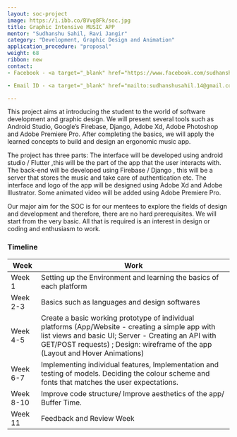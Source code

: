 ```yaml
---
layout: soc-project
image: https://i.ibb.co/BVvg8Fk/soc.jpg
title: Graphic Intensive MUSIC APP
mentor: "Sudhanshu Sahil, Ravi Jangir"
category: "Development, Graphic Design and Animation"
application_procedure: "proposal"
weight: 68
ribbon: new
contact:
- Facebook - <a target="_blank" href="https://www.facebook.com/sudhanshu.sahil">Sudhanshu Sahil</a>

- Email ID - <a target="_blank" href="mailto:sudhanshusahil.14@gmail.com">sudhanshusahil.14@gmail.com</a> 

---
```


This project aims at introducing the student to the world of software development and graphic design. We will present several tools such as Android Studio, Google’s Firebase, Django, Adobe Xd, Adobe Photoshop and Adobe Premiere Pro. After completing the basics, we will apply the learned concepts to build and design an ergonomic music app.

<!--break-->

The project has three parts: The interface will be developed using android studio / Flutter ,this will be the part of the app that the user interacts with. The back-end will be developed using Firebase / Django , this will be a server that stores the music and take care of authentication etc. The interface and logo of the app will be designed using Adobe Xd and Adobe Illustrator. Some animated video will be added using Adobe Premiere Pro.

<!--break-->

Our major aim for the SOC is for our mentees  to explore the fields of design and development and therefore, there are no hard prerequisites. We will start from the very basic. All that is required is an interest in design or coding and enthusiasm to work. 


<!--break-->

### Timeline

|Week | Work |
|--- | --- |
| Week 1 | Setting up the Environment and learning the basics of each platform|
| Week 2-3 |Basics such as languages and design softwares|
| Week 4-5 | Create a basic working prototype of individual platforms (App/Website - creating a simple app with list views and basic UI; Server - Creating an API with GET/POST requests) ; Design: wireframe of the app (Layout and Hover Animations)|
| Week 6-7 |Implementing individual features, Implementation and testing of models. Deciding the colour scheme and fonts that matches the user expectations.|
| Week 8-10 |Improve code structure/ Improve aesthetics of the app/ Buffer Time. |
| Week 11 | Feedback and Review Week  |
